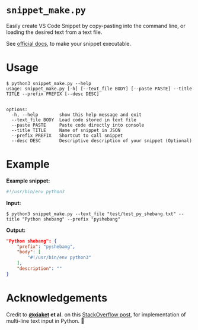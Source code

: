 # `snippet_make.py`

Easily create VS Code Snippet by copy-pasting into the command line, or loading the desired text from a text file.

See [official docs](https://code.visualstudio.com/docs/editor/userdefinedsnippets), to make your snippet executable.

# Usage
```text
$ python3 snippet_make.py --help
usage: snippet_make.py [-h] [--text_file BODY] [--paste PASTE] --title TITLE --prefix PREFIX [--desc DESC]


options:
  -h, --help        show this help message and exit
  --text_file BODY  Load code stored in text file
  --paste PASTE     Paste code directly into console
  --title TITLE     Name of snippet in JSON
  --prefix PREFIX   Shortcut to call snippet
  --desc DESC       Descriptive description of your snippet (Optional)
```

# Example
**Example snippet:**
```python
#!/usr/bin/env python3
```
**Input:**
```shell
$ python3 snippet_make.py --text_file "test/test_py_shebang.txt" --title "Python shebang" --prefix "pyshebang" 
```
**Output:**
```json
"Python shebang": {
    "prefix": "pyshebang",
    "body": [
        "#!/usr/bin/env python3"
    ],
    "description": ""
}
```
# Acknowledgements
Credit to **[@xiaket](https://stackoverflow.com/users/411662/xiaket) et al.** on this [StackOverflow post](https://stackoverflow.com/questions/30239092/how-to-get-multiline-input-from-the-user), for implementation of multi-line text input in Python. 🙏
